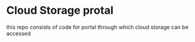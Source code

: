 # Cloud Storage protal

this repo consists of code for portal through which cloud storage can be accessed 
